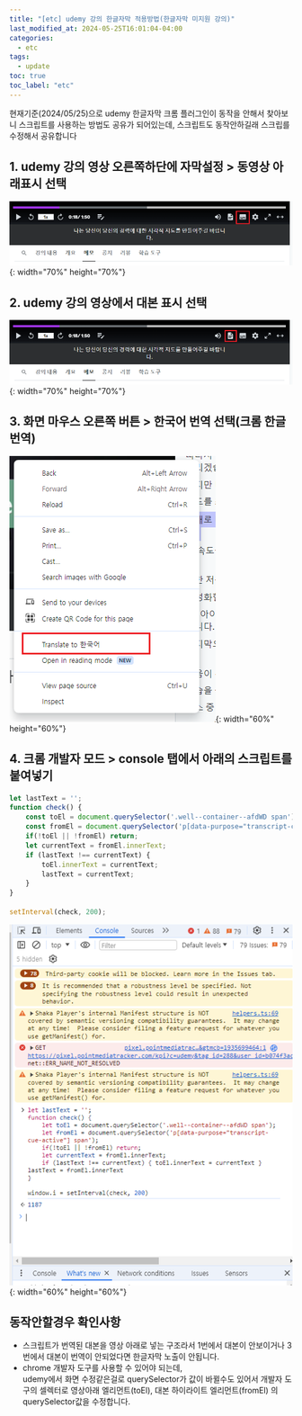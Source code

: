 ```yaml
---
title: "[etc] udemy 강의 한글자막 적용방법(한글자막 미지원 강의)"
last_modified_at: 2024-05-25T16:01:04-04:00
categories:
  - etc
tags:
  - update
toc: true
toc_label: "etc"
---
```

현재기준(2024/05/25)으로 udemy 한글자막 크롬 플러그인이 동작을 안해서 찾아보니 스크립트를 사용하는 방법도 공유가 되어있는데, 
스크립트도 동작안하길래 스크립를 수정해서 공유합니다

## 1. udemy 강의 영상 오른쪽하단에 자막설정 > 동영상 아래표시 선택
![image](/assets/images/etc-udemy/udemy-setting1.png){: width="70%" height="70%"}  

## 2. udemy 강의 영상에서 대본 표시 선택
![image](/assets/images/etc-udemy/udemy-setting2.png){: width="70%" height="70%"}  

## 3. 화면 마우스 오른쪽 버튼 > 한국어 번역 선택(크롬 한글번역)
![image](/assets/images/etc-udemy/udemy-setting3.png){: width="60%" height="60%"}  

## 4. 크롬 개발자 모드 > console 탭에서 아래의 스크립트를 붙여넣기
```javascript
let lastText = '';
function check() {
    const toEl = document.querySelector('.well--container--afdWD span');
    const fromEl = document.querySelector('p[data-purpose="transcript-cue-active"] span');
    if(!toEl || !fromEl) return;
    let currentText = fromEl.innerText;
    if (lastText !== currentText) {
        toEl.innerText = currentText;
        lastText = currentText;
    }
}

setInterval(check, 200);
```
![image](/assets/images/etc-udemy/udemy-script.png){: width="60%" height="60%"} 

## 동작안할경우 확인사항
- 스크립트가 번역된 대본을 영상 아래로 넣는 구조라서 1번에서 대본이 안보이거나 3번에서 대본이 번역이 안되었다면 한글자막 노출이 안됩니다.
- chrome 개발자 도구를 사용할 수 있어야 되는데,    
udemy에서 화면 수정같은걸로 querySelector가 값이 바뀔수도 있어서 개발자 도구의 셀렉터로 영상아래 엘리먼트(toEl), 대본 하이라이트 엘리먼트(fromEl) 의 querySelector값을 수정합니다.
